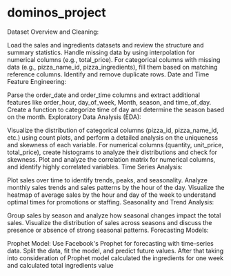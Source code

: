 # dominos_project
Dataset Overview and Cleaning:

Load the sales and ingredients datasets and review the structure and summary statistics.
Handle missing data by using interpolation for numerical columns (e.g., total_price).
For categorical columns with missing data (e.g., pizza_name_id, pizza_ingredients), fill them based on matching reference columns.
Identify and remove duplicate rows.
Date and Time Feature Engineering:

Parse the order_date and order_time columns and extract additional features like order_hour, day_of_week, Month, season, and time_of_day.
Create a function to categorize time of day and determine the season based on the month.
Exploratory Data Analysis (EDA):

Visualize the distribution of categorical columns (pizza_id, pizza_name_id, etc.) using count plots, and perform a detailed analysis on the uniqueness and skewness of each variable.
For numerical columns (quantity, unit_price, total_price), create histograms to analyze their distributions and check for skewness.
Plot and analyze the correlation matrix for numerical columns, and identify highly correlated variables.
Time Series Analysis:

Plot sales over time to identify trends, peaks, and seasonality.
Analyze monthly sales trends and sales patterns by the hour of the day.
Visualize the heatmap of average sales by the hour and day of the week to understand optimal times for promotions or staffing.
Seasonality and Trend Analysis:

Group sales by season and analyze how seasonal changes impact the total sales.
Visualize the distribution of sales across seasons and discuss the presence or absence of strong seasonal patterns.
Forecasting Models:

Prophet Model: Use Facebook's Prophet for forecasting with time-series data. Split the data, fit the model, and predict future values.
After that taking into consideration of Prophet model calculated the ingredients for one week and calculated total ingredients value
